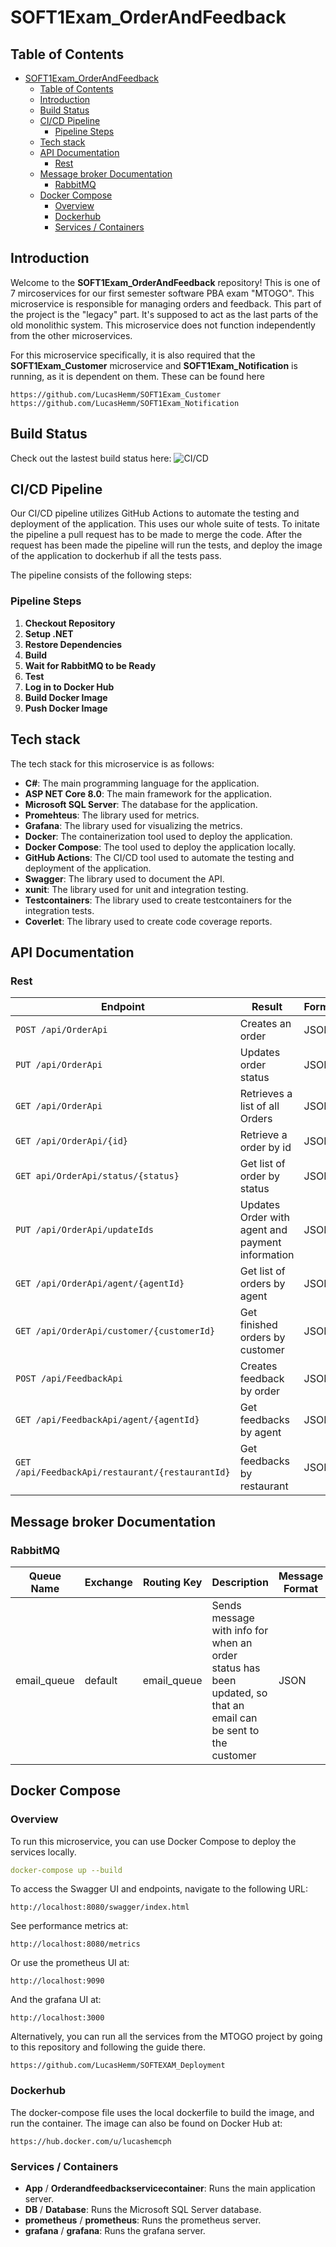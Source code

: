 # SOFT1Exam_OrderAndFeedback


## Table of Contents

- [SOFT1Exam\_OrderAndFeedback](#soft1exam_orderandfeedback)
  - [Table of Contents](#table-of-contents)
  - [Introduction](#introduction)
  - [Build Status](#build-status)
  - [CI/CD Pipeline](#cicd-pipeline)
    - [Pipeline Steps](#pipeline-steps)
  - [Tech stack](#tech-stack)
  - [API Documentation](#api-documentation)
    - [Rest](#rest)
  - [Message broker Documentation](#message-broker-documentation)
    - [RabbitMQ](#rabbitmq)
  - [Docker Compose](#docker-compose)
    - [Overview](#overview)
    - [Dockerhub](#dockerhub)
    - [Services / Containers](#services--containers)

## Introduction

Welcome to the **SOFT1Exam_OrderAndFeedback** repository! This is one of 7 mircoservices for our first semester software PBA exam "MTOGO". This microservice is responsible for managing orders and feedback. This part of the project is the "legacy" part. It's supposed to act as the last parts of the old monolithic system. This microservice does not function independently from the other microservices.

For this microservice specifically, it is also required that the **SOFT1Exam_Customer** microservice and **SOFT1Exam_Notification** is running, as it is dependent on them.
These can be found here
```
https://github.com/LucasHemm/SOFT1Exam_Customer
https://github.com/LucasHemm/SOFT1Exam_Notification
```

## Build Status
Check out the lastest build status here: ![CI/CD](https://github.com/LucasHemm/SOFT1Exam_OrderAndFeedback/actions/workflows/dotnet-tests.yml/badge.svg)

## CI/CD Pipeline

Our CI/CD pipeline utilizes GitHub Actions to automate the testing and deployment of the application. This uses our whole suite of tests. To initate the pipeline a pull request has to be made to merge the code. After the request has been made the pipeline will run the tests, and deploy the image of the application to dockerhub if all the tests pass.

The pipeline consists of the following steps:

### Pipeline Steps

1. **Checkout Repository**
2. **Setup .NET**
3. **Restore Dependencies**
4. **Build**
5. **Wait for RabbitMQ to be Ready**
6. **Test**
7. **Log in to Docker Hub**
8. **Build Docker Image**
9. **Push Docker Image** 

## Tech stack
The tech stack for this microservice is as follows:
- **C#**: The main programming language for the application.
- **ASP NET Core 8.0**: The main framework for the application.
- **Microsoft SQL Server**: The database for the application.
- **Promehteus**: The library used for metrics.
- **Grafana**: The library used for visualizing the metrics.
- **Docker**: The containerization tool used to deploy the application.
- **Docker Compose**: The tool used to deploy the application locally.
- **GitHub Actions**: The CI/CD tool used to automate the testing and deployment of the application.
- **Swagger**: The library used to document the API.
- **xunit**: The library used for unit and integration testing.
- **Testcontainers**: The library used to create testcontainers for the integration tests.
- **Coverlet**: The library used to create code coverage reports.

## API Documentation
### Rest

| **Endpoint**                  | **Result**                                    | **Format**   |
|-------------------------------|-----------------------------------------------|--------------|
| `POST /api/OrderApi`          | Creates an order                              | JSON         |
| `PUT /api/OrderApi`           | Updates order status                          | JSON         |
| `GET /api/OrderApi`           | Retrieves a list of all Orders                | JSON         |
| `GET /api/OrderApi/{id}`      | Retrieve a order by id                        | JSON         |
| `GET api/OrderApi/status/{status}`| Get list of order by status               | JSON         |
| `PUT /api/OrderApi/updateIds`| Updates Order with agent and payment information| JSON         |
| `GET /api/OrderApi/agent/{agentId}`| Get list of orders by agent              | JSON         |
| `GET /api/OrderApi/customer/{customerId}`|Get finished orders by customer     | JSON         |
| `POST /api/FeedbackApi`       | Creates feedback by order                     | JSON         |
| `GET /api/FeedbackApi/agent/{agentId}`| Get feedbacks by agent                | JSON         |
| `GET /api/FeedbackApi/restaurant/{restaurantId}`| Get feedbacks by restaurant | JSON         |

## Message broker Documentation
### RabbitMQ

| **Queue Name** | **Exchange**    | **Routing Key**      | **Description**                                      | **Message Format** |
|----------------|------------------|----------------------|------------------------------------------------------|--------------------|
| email_queue    | default          | email_queue | Sends message with info for when an order status has been updated, so that an email can be sent to the customer | JSON               |




## Docker Compose

### Overview

To run this microservice, you can use Docker Compose to deploy the services locally. 

```yaml
docker-compose up --build
```
To access the Swagger UI and endpoints, navigate to the following URL:
```
http://localhost:8080/swagger/index.html
```

See performance metrics at:
```
http://localhost:8080/metrics
```
Or use the prometheus UI at:
```
http://localhost:9090
```
And the grafana UI at:
```
http://localhost:3000
```

Alternatively, you can run all the services from the MTOGO project by going to this repository and following the guide there.
```
https://github.com/LucasHemm/SOFTEXAM_Deployment
```

### Dockerhub
The docker-compose file uses the local dockerfile to build the image, and run the container. The image can also be found on Docker Hub at:
```
https://hub.docker.com/u/lucashemcph
```

### Services / Containers

- **App** / **Orderandfeedbackservicecontainer**: Runs the main application server.
- **DB** / **Database**: Runs the Microsoft SQL Server database.
- **prometheus** / **prometheus**: Runs the prometheus server.
- **grafana** / **grafana**: Runs the grafana server.







